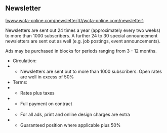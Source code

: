 ## Newsletter

[www.wcta-online.com/newsletter](//wcta-online.com/newsletter)

Newsletters are sent out 24 times a year (approximately every two weeks) to more than 1000 subscribers. A further 24 to 30 special announcement newsletters are sent out as well (e.g. job postings, event announcements).

Ads may be purchased in blocks for periods ranging from 3 - 12 months.

+ Circulation:
+ + Newsletters are sent out to more than 1000 subscribers. Open rates are well in excess of 50%
+ Terms:
+ + Rates plus taxes
+ + Full payment on contract
+ + For all ads, print and online design charges are extra
+ + Guaranteed position where applicable plus 50%